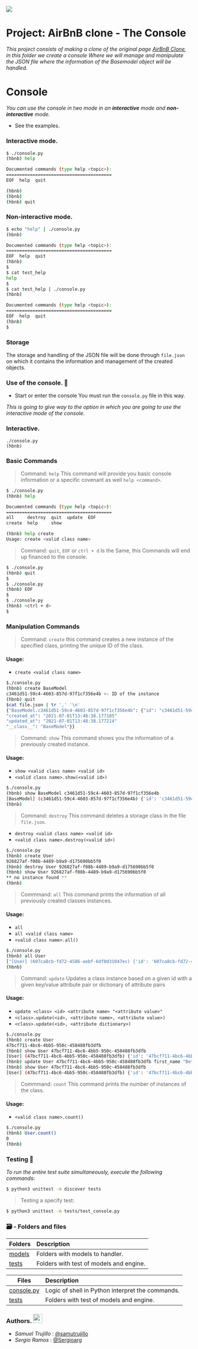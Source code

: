 ## <img src="https://i.ibb.co/2NBYbYv/CLON1.png">

# Project: AirBnB clone - The Console

_This project consists of making a clone of the original page <a target="_blank" href="https://www.airbnb.com/">AirBnB Clone</a>, in this folder we create a console Where we will manage and manipulate the JSON file where the information of the Basemodel object will be handled._

# Console

_You can use the console in two mode in an **interactive** mode and **non-interactive** mode._

- See the examples.

### Interactive mode.

```bash
$ ./console.py
(hbnb) help

Documented commands (type help <topic>):
========================================
EOF  help  quit

(hbnb)
(hbnb)
(hbnb) quit
```

### Non-interactive mode.

```bash
$ echo "help" | ./console.py
(hbnb)

Documented commands (type help <topic>):
========================================
EOF  help  quit
(hbnb)
$
$ cat test_help
help
$
$ cat test_help | ./console.py
(hbnb)

Documented commands (type help <topic>):
========================================
EOF  help  quit
(hbnb)
$
```

### Storage

The storage and handling of the JSON file will be done through `file.json` on which it contains the information and management of the created objects.

### Use of the console. 📖

- Start or enter the console You must run the `console.py` file in this way.

_This is going to give way to the option in which you are going to use the interactive mode of the console._

### Interactive.

```console
./console.py
(hbnb)
```

### **Basic Commands**

> Command: `help` This command will provide you basic console information or a specific covenant as well `help <command>`.

```bash
$ ./console.py
(hbnb) help

Documented commands (type help <topic>):
========================================
all     destroy  quit  update  EOF
create  help     show

(hbnb) help create
Usage: create <valid class name>
```

> Command: `quit`, `EOF` or `ctrl + d` Is the Same, this Commands will end up financed to the console.

```bash
$ ./console.py
(hbnb) quit
$
$ ./console.py
(hbnb) EOF
$
$ ./console.py
(hbnb) <ctrl + d>
$
```

### **Manipulation Commands**

> Command: `create` this command creates a new instance of the specified class, printing the unique ID of the class.

#### Usage:

- `create <valid class name>`

```bash
$./console.py
(hbnb) create BaseModel
c3461d51-59c4-4603-857d-97f1cf356e4b <- ID of the instance
(hbnb) quit
$cat file.json | tr ',' '\n'
{"BaseModel.c3461d51-59c4-4603-857d-97f1cf356e4b": {"id": "c3461d51-59c4-4603-857d-97f1cf356e4b"
"created_at": "2021-07-01T13:48:38.177105"
"updated_at": "2021-07-01T13:48:38.177214"
"__class__": "BaseModel"}}
```

> Command: `show` This command shows you the information of a previously created instance.

#### Usage:

- `show <valid class name> <valid id>`
- `<valid class name>.show(<valid id>)`

```bash
$./console.py
(hbnb) show BaseModel c3461d51-59c4-4603-857d-97f1cf356e4b
[BaseModel] (c3461d51-59c4-4603-857d-97f1cf356e4b) {'id': 'c3461d51-59c4-4603-857d-97f1cf356e4b', 'created_at': datetime.datetime(2021, 7, 1, 13, 48, 38, 177105), 'updated_at': datetime.datetime(2021, 7, 1, 13, 48, 38, 177214)}
(hbnb)
```

> Command: `destroy` This command deletes a storage class in the file `file.json`.

- `destroy <valid class name> <valid id>`
- `<valid class name>.destroy(<valid id>)`

```bash
$./console.py
(hbnb) create User
926827af-f08b-4489-b9a9-d175690bb5f0
(hbnb) destroy User 926827af-f08b-4489-b9a9-d175690bb5f0
(hbnb) show User 926827af-f08b-4489-b9a9-d175690bb5f0
** no instance found **
(hbnb)
```

> Commmand: `all` This command prints the information of all previously created classes instances.

#### Usage:

- `all `
- `all <valid class name>`
- `<valid class name>.all()`

```bash
$./console.py
(hbnb) all User
["[User] (607ca8cb-fd72-4586-aebf-6df0d31047ec) {'id': '607ca8cb-fd72-4586-aebf-6df0d31047ec', 'created_at': datetime.datetime(2021, 7, 1, 14, 5, 32, 896332), 'updated_at': datetime.datetime(2021, 7, 1, 14, 5, 32, 896394)}", "[User] (b28d99ec-fc8c-4ed2-9c55-4741088bd0e1) {'id': 'b28d99ec-fc8c-4ed2-9c55-4741088bd0e1', 'created_at': datetime.datetime(2021, 7, 1, 14, 9, 42, 515846), 'updated_at': datetime.datetime(2021, 7, 1, 14, 9, 42, 515954)}"]
(hbnb)
```

> Command: `update` Updates a class instance based on a given id with a given key/value attribute pair or dictionary of attribute pairs

#### Usage:

- `update <class> <id> <attribute name> "<attribute value>"`
- `<class>.update(<id>, <attribute name>, <attribute value>)`
- `<class>.update(<id>, <attribute dictionary>)`

```bash
$./console.py
(hbnb) create User
47bcf711-4bc6-4bb5-950c-458488fb3dfb
(hbnb) show User 47bcf711-4bc6-4bb5-950c-458488fb3dfb
[User] (47bcf711-4bc6-4bb5-950c-458488fb3dfb) {'id': '47bcf711-4bc6-4bb5-950c-458488fb3dfb', 'created_at': datetime.datetime(2021, 7, 1, 14, 47, 42, 701823), 'updated_at': datetime.datetime(2021, 7, 1, 14, 47, 42, 701922)}
(hbnb) update User 47bcf711-4bc6-4bb5-950c-458488fb3dfb first_name "Betty"
(hbnb) show User 47bcf711-4bc6-4bb5-950c-458488fb3dfb
[User] (47bcf711-4bc6-4bb5-950c-458488fb3dfb) {'id': '47bcf711-4bc6-4bb5-950c-458488fb3dfb', 'created_at': datetime.datetime(2021, 7, 1, 14, 47, 42, 701823), 'updated_at': datetime.datetime(2021, 7, 1, 14, 47, 42, 701922), 'first_name': 'Betty'}
```

> Commmand: `count` This command prints the number of instances of the class.

#### Usage:

- `<valid class name>.count()`

```bash
$./console.py
(hbnb) User.count()
0
(hbnb)
```

### Testing 🤖

_To run the entire test suite simultaneously, execute the following commands_:

```bash
$ python3 unittest -m discover tests
```

> Testing a specify test:

```bash
$ python3 unittest -m tests/test_console.py
```

### 🗃 - Folders and files

| Folders            | Description                             |
| ------------------ | :-------------------------------------- |
| [models](./models) | Folders with models to handler.         |
| [tests](./tests)   | Folders with test of models and engine. |

| Files                      | Description                                      |
| -------------------------- | :----------------------------------------------- |
| [console.py](./console.py) | Logic of shell in Python interpret the commands. |
| [tests](./tests)           | Folders with test of models and engine.          |

### Authors. <img src="https://image.flaticon.com/icons/png/512/25/25231.png" width="25" height="25">

- _Samuel Trujillo_ : [@samutrujillo](https://github.com/samutrujillo)
- _Sergio Ramos_ : [@Sergioarg](https://github.com/Sergioarg)
